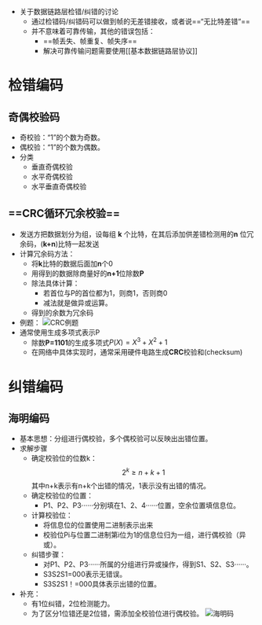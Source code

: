- 关于数据链路层检错/纠错的讨论
	- 通过检错码/纠错码可以做到帧的无差错接收，或者说==“无比特差错“==
	- 并不意味着可靠传输，其他的错误包括：
		- ==帧丢失、帧重复、帧失序==
		- 解决可靠传输问题需要使用[[基本数据链路层协议]]
# 检错编码
## 奇偶校验码
- 奇校验：“1”的个数为奇数。
- 偶校验：“1”的个数为偶数。
- 分类
	- 垂直奇偶校验
	- 水平奇偶校验
	- 水平垂直奇偶校验
## ==CRC循环冗余校验==
- 发送方把数据划分为组，设每组 **k** 个比特，在其后添加供差错检测用的**n** 位冗余码，(**k+n**)比特一起发送
- 计算冗余码方法：
	- 将**k**比特的数据后面加**n**个0
	- 用得到的数据除商量好的**n+1**位除数**P**
	- 除法具体计算：
		- 若首位与P的首位都为1，则商1，否则商0
		- 减法就是做异或运算。
	- 得到的余数为冗余码
- 例题：
	![CRC例题](http://oss.pyaxy.xyz/img/CRC%E4%BE%8B%E9%A2%98.png)
- 通常使用生成多项式表示P
	- 除数**P=1101**的生成多项式$P(X) = X^3+X^2+1$
	- 在网络中具体实现时，通常采用硬件电路生成**CRC**校验和(checksum)
# 纠错编码
## 海明编码
- 基本思想：分组进行偶校验，多个偶校验可以反映出出错位置。
- 求解步骤
	- 确定校验位的位数k：
		$$2^k\geq n+k+1$$
		其中n+k表示有n+k个出错的情况，1表示没有出错的情况。
	- 确定校验位的位置：
		- P1、P2、P3······分别填在1、2、4······位置，空余位置填信息位。
	- 计算校验位：
		- 将信息位的位置使用二进制表示出来
		- 校验位Pi与位置二进制第i位为1的信息位归为一组，进行偶校验（异或）。
	- 纠错步骤：
		- 对P1、P2、P3······所属的分组进行异或操作，得到S1、S2、S3······。
		- S3S2S1=000表示无错误。
		- S3S2S1！=000具体表示出错的位置。
- 补充：
	- 有1位纠错，2位检测能力。
	- 为了区分1位错还是2位错，需添加全校验位进行偶校验。
![海明码](http://oss.pyaxy.xyz/img/%E6%B5%B7%E6%98%8E%E7%A0%81.png)